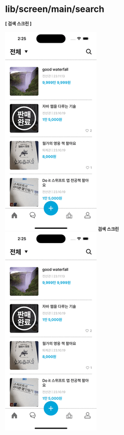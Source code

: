 # lib/screen/main/search

<b>[ 검색 스크린 ]</b>
<br />
<br />
<img src="https://github.com/team-ilpalsam/Flutter_DaelimMarket/blob/main/readme/main/search.gif" width="auto" height="640px">
<b>검색 스크린</b>
<br />
<img src="https://github.com/team-ilpalsam/Flutter_DaelimMarket/blob/main/readme/main/search.gif">
